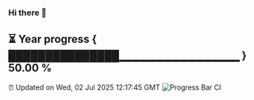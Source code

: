 ### Hi there 👋
⏳ Year progress { ███████████████▁▁▁▁▁▁▁▁▁▁▁▁▁▁▁ } 50.00 %
---
⏰ Updated on Wed, 02 Jul 2025 12:17:45 GMT
![Progress Bar CI](https://github.com/Moyi321/Moyi321/workflows/Progress%20Bar%20CI/badge.svg)
